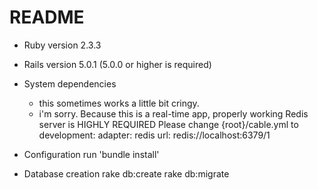 # README
	
* Ruby version
	2.3.3
* Rails version
	5.0.1 (5.0.0 or higher is required)
* System dependencies
	+ this sometimes works a little bit cringy.
	+ i'm sorry.
	Because this is a real-time app, properly working Redis server is HIGHLY REQUIRED
	Please change {root}/cable.yml to
		development:
		adapter: redis
		url: redis://localhost:6379/1

* Configuration
	run 'bundle install'
* Database creation
	rake db:create
	rake db:migrate
